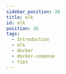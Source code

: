 ```yaml
---
sidebar_position: 26
title: elk
id: elk
position: 26
tags:
  - Introduction
  - elk
  - docker
  - docker-compose
  - tips
---
```

